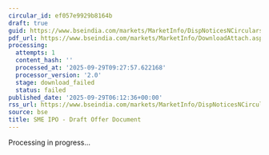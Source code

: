 ```yaml
---
circular_id: ef057e9929b8164b
draft: true
guid: https://www.bseindia.com/markets/MarketInfo/DispNoticesNCirculars.aspx?Noticeid={B3B6C9A4-7065-4641-BF0D-6BA3E6C9816D}&noticeno=20250929-4&dt=09/29/2025&icount=4&totcount=22&flag=0
pdf_url: https://www.bseindia.com/markets/MarketInfo/DownloadAttach.aspx?id=20250929-4&attachedId=
processing:
  attempts: 1
  content_hash: ''
  processed_at: '2025-09-29T09:27:57.622168'
  processor_version: '2.0'
  stage: download_failed
  status: failed
published_date: '2025-09-29T06:12:36+00:00'
rss_url: https://www.bseindia.com/markets/MarketInfo/DispNoticesNCirculars.aspx?Noticeid={B3B6C9A4-7065-4641-BF0D-6BA3E6C9816D}&noticeno=20250929-4&dt=09/29/2025&icount=4&totcount=22&flag=0
source: bse
title: SME IPO - Draft Offer Document
---
```


Processing in progress...